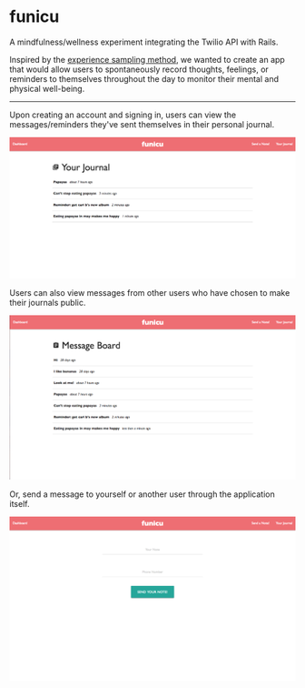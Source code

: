 # funicu

A mindfulness/wellness experiment integrating the Twilio API with Rails. 

Inspired by the [experience sampling method][experience-sampling], we wanted to create an app that would allow users to spontaneously record thoughts, feelings, or reminders to themselves throughout the day to monitor their mental and physical well-being. 

---

Upon creating an account and signing in, users can view the messages/reminders they've sent themselves in their personal journal.

![journal][journal]

Users can also view messages from other users who have chosen to make their journals public.

![dash][dash]

Or, send a message to yourself or another user through the application itself.

![new][new]

[experience-sampling]: https://en.wikipedia.org/wiki/Experience_sampling_method
[journal]: https://github.com/eating247/funicu/blob/master/screenshots/funicu-journal.png
[dash]: https://github.com/eating247/funicu/blob/master/screenshots/funicu-dash.png
[new]: https://github.com/eating247/funicu/blob/master/screenshots/funicu-new.png